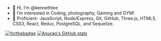 - 👋 Hi, I’m @kennethlee
- 👀 I’m interested in Coding, photography, Gaming and GYM!
- 🌱 Proficient-  JavaScript, Node/Express, Git, GitHub, Three.js, HTML5, CSS3, React,
          Redux, PostgreSQL, and Sequelize.
          
[![forthebadge](https://forthebadge.com/images/badges/contains-cat-gifs.svg)](https://forthebadge.com)
[![Anurag's GitHub stats](https://github-readme-stats.vercel.app/api?username=kennethlee0502)](https://github.com/anuraghazra/github-readme-stats)


<!---
kennethlee0502/kennethlee0502 is a ✨ special ✨ repository because its `README.md` (this file) appears on your GitHub profile.
You can click the Preview link to take a look at your changes.
--->
